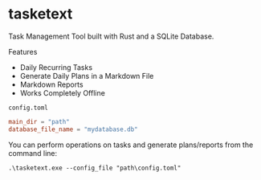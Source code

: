 # tasketext
Task Management Tool built with Rust and a SQLite Database.

Features
- Daily Recurring Tasks
- Generate Daily Plans in a Markdown File
- Markdown Reports
- Works Completely Offline

````config.toml````
```toml
main_dir = "path"
database_file_name = "mydatabase.db"
```

You can perform operations on tasks and generate plans/reports from the command line:

`.\tasketext.exe --config_file "path\config.toml"`
